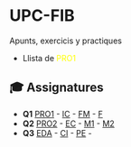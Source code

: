 # UPC-FIB
Apunts, exercicis y practiques
- Llista de 
<span style="color:yellow;">PRO1</span>

## 🎓 Assignatures
 - **Q1** [PRO1]() - [IC]() - [FM]() - [F]()
 - **Q2** [PRO2]() - [EC]() - [M1]() - [M2]()
 - **Q3** [EDA]() - [CI]() - [PE]() - 